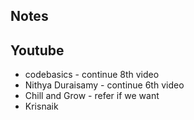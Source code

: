 

## Notes


## Youtube

- codebasics  - continue 8th video
- Nithya Duraisamy - continue 6th video
- Chill and Grow - refer if we want
- Krisnaik
